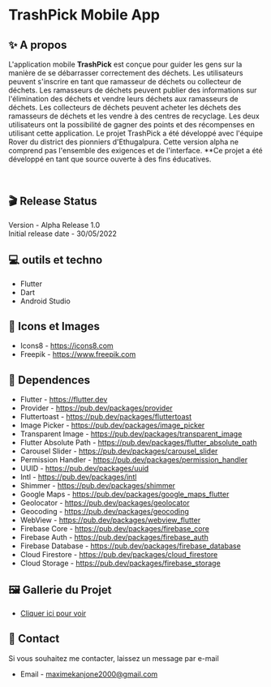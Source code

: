 # TrashPick Mobile App



## ✨ A propos
L'application mobile **TrashPick** est conçue pour guider les gens sur la manière de se débarrasser correctement des déchets. Les utilisateurs peuvent s'inscrire en tant que ramasseur de déchets ou collecteur de déchets. Les ramasseurs de déchets peuvent publier des informations sur l'élimination des déchets et vendre leurs déchets aux ramasseurs de déchets. Les collecteurs de déchets peuvent acheter les déchets des ramasseurs de déchets et les vendre à des centres de recyclage. Les deux utilisateurs ont la possibilité de gagner des points et des récompenses en utilisant cette application. Le projet TrashPick a été développé avec l'équipe Rover du district des pionniers d'Ethugalpura. Cette version alpha ne comprend pas l'ensemble des exigences et de l'interface. **Ce projet a été développé en tant que source ouverte à des fins éducatives.



<br>



## 🎬 Release Status

Version - Alpha Release 1.0  
Initial release date - 30/05/2022


## 💻 outils et techno

- Flutter
- Dart
- Android Studio

## 📸 Icons et Images

- Icons8 - https://icons8.com
- Freepik - https://www.freepik.com

## 💎 Dependences

- Flutter - https://flutter.dev
- Provider - https://pub.dev/packages/provider
- Fluttertoast - https://pub.dev/packages/fluttertoast
- Image Picker - https://pub.dev/packages/image_picker
- Transparent Image - https://pub.dev/packages/transparent_image
- Flutter Absolute Path - https://pub.dev/packages/flutter_absolute_path
- Carousel Slider - https://pub.dev/packages/carousel_slider
- Permission Handler - https://pub.dev/packages/permission_handler
- UUID - https://pub.dev/packages/uuid
- Intl - https://pub.dev/packages/intl
- Shimmer - https://pub.dev/packages/shimmer
- Google Maps - https://pub.dev/packages/google_maps_flutter
- Geolocator - https://pub.dev/packages/geolocator
- Geocoding - https://pub.dev/packages/geocoding
- WebView - https://pub.dev/packages/webview_flutter
- Firebase Core - https://pub.dev/packages/firebase_core
- Firebase Auth - https://pub.dev/packages/firebase_auth
- Firebase Database - https://pub.dev/packages/firebase_database
- Cloud Firestore - https://pub.dev/packages/cloud_firestore
- Cloud Storage - https://pub.dev/packages/firebase_storage

## 🖼️  Gallerie du Projet

 - [Cliquer ici pour voir](https://www.figma.com/file/p9IcDzJLcYuoYnkSShFrUp/TrashPick---Mobile-App-UI?node-id=0%3A1)


## 💬 Contact

Si vous souhaitez me contacter, laissez un message par e-mail

- Email - <maximekanjone2000@gmail.com>


